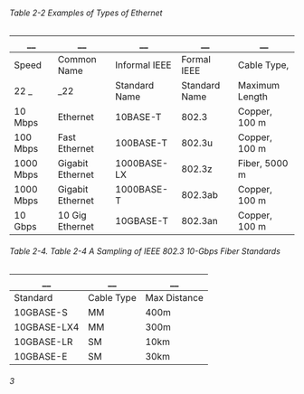 ###### Table 2-2 Examples of Types of Ethernet
__|__|__|__|__
--|--|--|--|--
Speed | Common Name | Informal IEEE | Formal IEEE | Cable Type,
   22 _ |  _22   |Standard Name | Standard Name | Maximum Length
10 Mbps | Ethernet | 10BASE-T | 802.3 | Copper, 100 m
100 Mbps | Fast Ethernet | 100BASE-T| 802.3u | Copper, 100 m
1000 Mbps | Gigabit Ethernet | 1000BASE-LX | 802.3z | Fiber, 5000 m
1000 Mbps | Gigabit Ethernet | 1000BASE-T | 802.3ab | Copper, 100 m
10 Gbps | 10 Gig Ethernet | 10GBASE-T | 802.3an | Copper, 100 m

###### Table 2-4. Table 2-4 A Sampling of IEEE 802.3 10-Gbps Fiber Standards
__|__|__
--|--|--
Standard | Cable Type | Max Distance
10GBASE-S | MM | 400m
10GBASE-LX4 | MM | 300m
10GBASE-LR| SM | 10km
10GBASE-E | SM | 30km

###### 3
